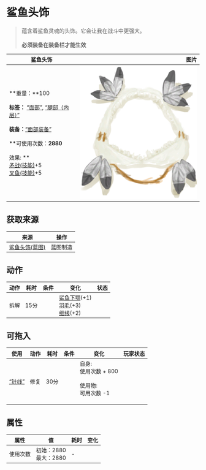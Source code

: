 # 鲨鱼头饰  
> 蕴含着鲨鱼灵魂的头饰。它会让我在战斗中更强大。<br><br><b>必须装备在装备栏才能生效</b>  
  
  鲨鱼头饰  |   图片   
 ----  |  ----:   
 **重量：**100<br><br>**标签：**	[“面部”](tag_Mask.md), [“腿部（内层）”](tag_Clothing.md)<br><br>**装备：**[“面部装备”](eTag_Mask.md)<br><br>**可使用次数：**2880<br><br>** 效果: **<br>[矛战(技能)](Skill_SpearFighting.md)+5<br>[叉鱼(技能)](Skill_SpearFishing.md)+5  |  ![](Sprite/SharkHeadpiece.png)   
  
## 获取来源  
来源  |  操作  
----  |  ----  
[鲨鱼头饰(蓝图)](Bp_SharkHeadpiece.md)  |  蓝图制造  
## 动作  
动作  |  耗时  |  条件  |  变化  |  状态  
----  |  ----  |  ----  |  ----  |  ----  
拆解<br>  |  15分  |    |  [鲨鱼下颚](SharkJaws.md)(+1)<br>[羽毛](Feathers.md)(+3)<br>[细线](CordFiber.md)(+2)<br>  |    
## 可拖入  
使用  |  动作  |  耗时  |  条件  |  变化  |  玩家状态  
----  |  ----  |  ----  |  ----  |  ----  |  ----  
[“针线”](tag_ThreadedNeedle.md)  |  修复  |  30分  |    |  自身:<br>使用次数 + 800<br><br>使用物:<br>可用次数  -1<br><br>  |    
## 属性   
属性  |  值  |  耗时  |  变化  
----  |  ----  |  ----  |  ----  
使用次数  |  初始：2880<br>最大：2880  |  -  |    
